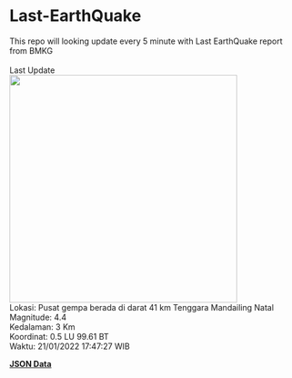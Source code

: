 # Last-EarthQuake
This repo will looking update every 5 minute with Last EarthQuake report from BMKG
<br>
<br>
Last Update
<br>
<img src="https://ews.bmkg.go.id/TEWS/data/20220121174727.mmi.jpg" width="400"/>
<br>
Lokasi: Pusat gempa berada di darat 41 km Tenggara Mandailing Natal <br>
Magnitude: 4.4 <br>
Kedalaman: 3 Km <br>
Koordinat: 0.5 LU 99.61 BT <br>
Waktu: 21/01/2022 17:47:27 WIB <br>

<a href="./data/data.json">**JSON Data**</a>
